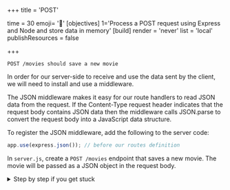 +++
title = 'POST'

time = 30
emoji= '📨'
[objectives]
    1='Process a POST request using Express and Node and store data in memory'
[build]
  render = 'never'
  list = 'local'
  publishResources = false

+++

`POST /movies should save a new movie`

In order for our server-side to receive and use the data sent by the client, we will need to install and use a middleware.

The JSON middleware makes it easy for our route handlers to read JSON data from the request. If the Content-Type request header indicates that the request body contains JSON data then the middleware calls JSON.parse to convert the request body into a JavaScript data structure.

To register the JSON middleware, add the following to the server code:

```js
app.use(express.json()); // before our routes definition
```

In `server.js`, create a `POST /movies` endpoint that saves a new movie. The movie will be passed as a JSON object in the request body.

<details>
<summary> Step by step if you get stuck </summary>

1. Add the following code to `server.js`:

```js
app.post("/movies", (req, res) => {
  const newMovie = req.body;
  moviesData.push(newMovie);
  res.send("movie added successfully!");
});
```

1. Open Postman and create a new request.
1. Set the Request Type to POST.
1. Enter the URL for your endpoint, which should be http://localhost:3000/movies.
1. Set the Body Type to raw and format to JSON (application/json).
1. Enter the movie Data in the body of the request as JSON:

```
{
  "id": "13",
  "title": "Boyhood",
  "certificate": "15",
  "yearOfRelease": 2014,
  "director": "Richard Linklater"
}
```

1. Click Send.
1. You should see the movie you just created in the response.

</details>

